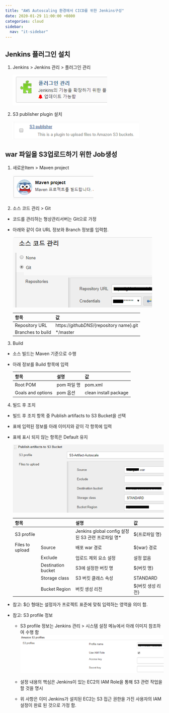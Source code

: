 ```yaml
---
title: "AWS Autoscaling 환경에서 CICD를 위한 Jenkins구성"
date: 2020-01-29 11:00:00 +0800
categories: cloud
sidebar:
  nav: "it-sidebar"
---
```


## Jenkins 플러그인 설치

1. Jenkins > Jenkins 관리 > 플러그인 관리

   ![Jenkins](/assets/images/autoscaling-jenkins001.png)

2. S3 publisher plugin 설치

   ![Jenkins](/assets/images/autoscaling-jenkins002.png)

## war 파일을 S3업로드하기 위한 Job생성

1. 새로운Item > Maven project

   ![Jenkins](/assets/images/autoscaling-jenkins003.png)
   
2. 소스 코드 관리 > Git

  - 코드를 관리하는 형상관리서버는 Git으로 가정

  - 아래와 같이 Git URL 정보와 Branch 정보를 입력함.

    ![Jenkins](/assets/images/autoscaling-jenkins004.png)
    
    | 항목              | 값                             |
    | ----------------- | ------------------------------ |
    | Repository URL    | https://${github DNS}/${repository name}.git |
    | Branches to build | */master               |

3. Build
  - 소스 빌드는 Maven 기준으로 수행
  - 아래 정보를 Build 항목에 입력

    | 항목 | 설명 | 값 | 
    | ---- | --- | --- |
    | Root POM    | pom 파일 명 | pom.xml |
    | Goals and options | pom 옵션 | clean install package |

4. 빌드 후 조치
- 빌드 후 조치 항목 중 Publish artifacts to S3 Bucket을 선택
- 표에 입력된 정보를 아래 이미지와 같이 각 항목에 입력
- 표에 표시 되지 않는 항목은 Default 유지

  ![Jenkins](/assets/images/autoscaling-jenkins005.png)


  | 항목 |     | 설명 | 값 |
  | --- | --- | --- | --- |
  | S3 profile | | Jenkins global config 설정된 S3 관련 프로파일 명* | ${프로파일 명}|
  | Files to upload | Source | 배포 war 경로 |${war} 경로 |
  | | Exclude | 업로드 제외 요소 설정 | 설정 없음 |
  | | Destination bucket | S3에 설정한 버킷 명| ${버킷 명}|
  | | Storage class| S3 버킷 클래스 속성| STANDARD | 
  | | Bucket Region| 버킷 생성 리전| ${버킷 생성 리전} |

- 참고: ${} 형태는 설정자가 프로젝트 표준에 맞춰 입력하는 영역을 의미 함.
- 참고: S3 profile 정보
  - S3 profile 정보는 Jenkins 관리 > 시스템 설정 메뉴에서 아래 이미지 참조하여 수행 함
    ![Jenkins](/assets/images/autoscaling-jenkins006.png)
  
  - 설정 내용의 핵심은 Jenkins이 있는 EC2의 IAM Role을 통해 S3 관련 작업을 할 것을 명시
  - 위 사항은 이미 Jenkins가 설치된 EC2는 S3 접근 권한을 가진 사용자의 IAM 설정이 완료 된 것으로 가정 함.

